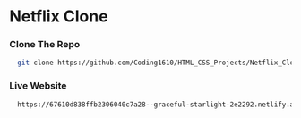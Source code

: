 # Netflix Clone

### Clone The Repo
```bash
  git clone https://github.com/Coding1610/HTML_CSS_Projects/Netflix_Clone.git
```

### Live Website
``` bash
  https://67610d838ffb2306040c7a28--graceful-starlight-2e2292.netlify.app/
```
